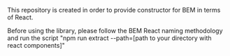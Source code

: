 <p>This repository is created in order to provide constructor for BEM in terms of React.</p>
<p>Before using the library, please follow the BEM React naming methodology and run the script "npm run extract --path=[path to your directory with react components]"</p>
